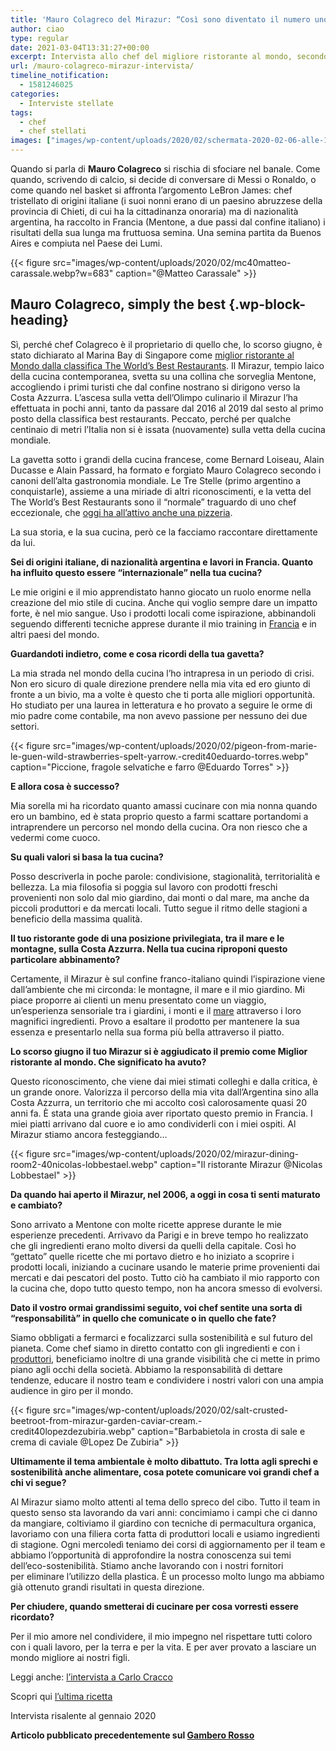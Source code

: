 ```yaml
---
title: 'Mauro Colagreco del Mirazur: “Così sono diventato il numero uno” – L’intervista'
author: ciao
type: regular
date: 2021-03-04T13:31:27+00:00
excerpt: Intervista allo chef del migliore ristorante al mondo, secondo la classifica 50 Best 2019. Mauro Colagreco
url: /mauro-colagreco-mirazur-intervista/
timeline_notification:
  - 1581246025
categories:
  - Interviste stellate
tags:
  - chef
  - chef stellati
images: ["images/wp-content/uploads/2020/02/schermata-2020-02-06-alle-13.43.59.webp"]
---
```

Quando si parla di&nbsp;**Mauro Colagreco**&nbsp;si rischia di sfociare nel banale. Come quando, scrivendo di calcio, si decide di conversare di Messi o Ronaldo, o come quando nel basket si affronta l’argomento LeBron James: chef tristellato di origini italiane (i suoi nonni erano di un paesino abruzzese della provincia di Chieti, di cui ha la cittadinanza onoraria) ma di nazionalità argentina, ha raccolto in Francia (Mentone, a due passi dal confine italiano) i risultati della sua lunga ma fruttuosa semina. Una semina partita da Buenos Aires e compiuta nel Paese dei Lumi.


{{< figure src="images/wp-content/uploads/2020/02/mc40matteo-carassale.webp?w=683" caption="@Matteo Carassale" >}}


## Mauro Colagreco, simply the best {.wp-block-heading}

Sì, perché chef Colagreco è il proprietario di quello che, lo scorso giugno, è stato dichiarato al Marina Bay di Singapore come&nbsp;<a rel="noreferrer noopener" href="https://www.gamberorosso.it/notizie/worlds-50-best-restaurants-2019-classifica-vince-mauro-colagreco-con-mirazur-scende-litalia-di-crippa-e-alajmo/" target="_blank">miglior ristorante al Mondo dalla classifica The World’s Best Restaurants</a>. Il Mirazur, tempio laico della cucina contemporanea, svetta su una collina che sorveglia Mentone, accogliendo i primi turisti che dal confine nostrano si dirigono verso la Costa Azzurra. L’ascesa sulla vetta dell’Olimpo culinario il Mirazur l’ha effettuata in pochi anni, tanto da passare dal 2016 al 2019 dal sesto al primo posto della classifica best restaurants. Peccato, perché per qualche centinaio di metri l’Italia non si è issata (nuovamente) sulla vetta della cucina mondiale.

La gavetta sotto i grandi della cucina francese, come Bernard Loiseau, Alain Ducasse e Alain Passard, ha formato e forgiato Mauro Colagreco secondo i canoni dell’alta gastronomia mondiale. Le Tre Stelle (primo argentino a conquistarle), assieme a una miriade di altri riconoscimenti, e la vetta del The World’s Best Restaurants sono il “normale” traguardo di uno chef eccezionale, che&nbsp;<a href="https://www.gamberorosso.it/notizie/mauro-colagreco-pizzeria-pecora-negra-a-menton/" target="_blank" rel="noreferrer noopener">oggi ha all’attivo anche una pizzeria</a>.

La sua storia, e la sua cucina, però ce la facciamo raccontare direttamente da lui.

**Sei di origini italiane, di nazionalità argentina e lavori in Francia. Quanto ha influito questo essere “internazionale” nella tua cucina?**

Le mie origini e il mio apprendistato hanno giocato un ruolo enorme nella creazione del mio stile di cucina. Anche qui voglio sempre dare un impatto forte, è nel mio sangue. Uso i prodotti locali come ispirazione, abbinandoli seguendo differenti tecniche apprese durante il mio training in <a href="https://aleepepe.com/2019/11/17/niente-scherzi-a-il-pagliaccio-lintervista-a-anthony-genovese/" target="_blank" rel="noreferrer noopener" aria-label="Francia (apre in una nuova scheda)">Francia</a> e in altri paesi del mondo.

**Guardandoti indietro, come e cosa ricordi della tua gavetta?**

La mia strada nel mondo della cucina l’ho intrapresa in un periodo di crisi. Non ero sicuro di quale direzione prendere nella mia vita ed ero giunto di fronte a un bivio, ma a volte è questo che ti porta alle migliori opportunità. Ho studiato per una laurea in letteratura e ho provato a seguire le orme di mio padre come contabile, ma non avevo passione per nessuno dei due settori.


{{< figure src="images/wp-content/uploads/2020/02/pigeon-from-marie-le-guen-wild-strawberries-spelt-yarrow.-credit40eduardo-torres.webp" caption="Piccione, fragole selvatiche e farro @Eduardo Torres" >}}


**E allora cosa è successo?**

Mia sorella mi ha ricordato quanto amassi cucinare con mia nonna quando ero un bambino, ed è stata proprio questo a farmi scattare portandomi a intraprendere un percorso nel mondo della cucina. Ora non riesco che a vedermi come cuoco.

**Su quali valori si basa la tua cucina?**

Posso descriverla in poche parole: condivisione, stagionalità, territorialità e bellezza. La mia filosofia si poggia sul lavoro con prodotti freschi provenienti non solo dal mio giardino, dai monti o dal mare, ma anche da piccoli produttori e da mercati locali. Tutto segue il ritmo delle stagioni a beneficio della massima qualità.

**Il tuo ristorante gode di una posizione privilegiata, tra il mare e le montagne, sulla Costa Azzurra. Nella tua cucina riproponi questo particolare abbinamento?**

Certamente, il Mirazur è sul confine franco-italiano quindi l’ispirazione viene dall’ambiente che mi circonda: le montagne, il mare e il mio giardino. Mi piace proporre ai clienti un menu presentato come un viaggio, un’esperienza sensoriale tra i giardini, i monti e il <a href="https://aleepepe.com/2020/02/02/chef-valentino-cassanelli-intervista/" target="_blank" rel="noreferrer noopener" aria-label="mare (apre in una nuova scheda)">mare</a> attraverso i loro magnifici ingredienti. Provo a esaltare il prodotto per mantenere la sua essenza e presentarlo nella sua forma più bella attraverso il piatto.

**Lo scorso giugno il tuo Mirazur si è aggiudicato il premio come Miglior ristorante al mondo. Che significato ha avuto?**

Questo riconoscimento, che viene dai miei stimati colleghi e dalla critica, è un grande onore. Valorizza il percorso della mia vita dall’Argentina sino alla Costa Azzurra, un territorio che mi accolto così calorosamente quasi 20 anni fa. È stata una grande gioia aver riportato questo premio in Francia. I miei piatti arrivano dal cuore e io amo condividerli con i miei ospiti. Al Mirazur stiamo ancora festeggiando…


{{< figure src="images/wp-content/uploads/2020/02/mirazur-dining-room2-40nicolas-lobbestael.webp" caption="Il ristorante Mirazur @Nicolas Lobbestael" >}}


**Da quando hai aperto il Mirazur, nel 2006, a oggi in cosa ti senti maturato e cambiato?**

Sono arrivato a Mentone con molte ricette apprese durante le mie esperienze precedenti. Arrivavo da Parigi e in breve tempo ho realizzato che gli ingredienti erano molto diversi da quelli della capitale. Così ho “gettato” quelle ricette che mi portavo dietro e ho iniziato a scoprire i prodotti locali, iniziando a cucinare usando le materie prime provenienti dai mercati e dai pescatori del posto. Tutto ciò ha cambiato il mio rapporto con la cucina che, dopo tutto questo tempo, non ha ancora smesso di evolversi.

**Dato il vostro ormai grandissimi seguito, voi chef sentite una sorta di “responsabilità” in quello che comunicate o in quello che fate?**

Siamo obbligati a fermarci e focalizzarci sulla sostenibilità e sul futuro del pianeta. Come chef siamo in diretto contatto con gli ingredienti e con i <a href="https://aleepepe.com/2020/02/03/chicche-della-tuscia/" target="_blank" rel="noreferrer noopener" aria-label="produttori (apre in una nuova scheda)">produttori</a>, beneficiamo inoltre di una grande visibilità che ci mette in primo piano agli occhi della società. Abbiamo la responsabilità di dettare tendenze, educare il nostro team e condividere i nostri valori con una ampia audience in giro per il mondo.


{{< figure src="images/wp-content/uploads/2020/02/salt-crusted-beetroot-from-mirazur-garden-caviar-cream.-credit40lopezdezubiria.webp" caption="Barbabietola in crosta di sale e crema di caviale @Lopez De Zubiria" >}}


**Ultimamente il tema ambientale è molto dibattuto. Tra lotta agli sprechi e sostenibilità anche alimentare, cosa potete comunicare voi grandi chef a chi vi segue?**

Al Mirazur siamo molto attenti al tema dello spreco del cibo. Tutto il team in questo senso sta lavorando da vari anni: concimiamo i campi che ci danno da mangiare, coltiviamo il giardino con tecniche di permacultura organica, lavoriamo con una filiera corta fatta di produttori locali e usiamo ingredienti di stagione. Ogni mercoledì teniamo dei corsi di aggiornamento per il team e abbiamo l’opportunità di approfondire la nostra conoscenza sui temi dell’eco-sostenibilità. Stiamo anche lavorando con i nostri fornitori per&nbsp;eliminare l’utilizzo della plastica. È un processo molto lungo ma abbiamo già ottenuto grandi risultati in questa direzione.

**Per chiudere, quando smetterai di cucinare per cosa vorresti essere ricordato?**

Per il mio amore nel condividere, il mio impegno nel rispettare tutti coloro con i quali lavoro, per la terra e per la vita. E per aver provato a lasciare un mondo migliore ai nostri figli.

Leggi anche: <a rel="noreferrer noopener" aria-label="l'intervista a Carlo Cracco (apre in una nuova scheda)" href="https://aleepepe.com/2019/12/29/tv-il-mio-posto-e-in-cucina-parola-di-carlo-cracco/" target="_blank">l&#8217;intervista a Carlo Cracco</a>

Scopri qui <a rel="noreferrer noopener" aria-label="l'ultima ricetta  (apre in una nuova scheda)" href="https://aleepepe.com/2020/01/25/capodanno-cinese-ricetta-riso/" target="_blank">l&#8217;ultima ricetta </a>

Intervista risalente al gennaio 2020

**Articolo pubblicato precedentemente sul <a href="https://www.gamberorosso.it/notizie/interviste/prove-dal-master-mauro-colagreco-e-il-mirazur-intervista-al-grande-chef-di-mentone/" target="_blank" rel="noreferrer noopener">Gambero Rosso</a>**